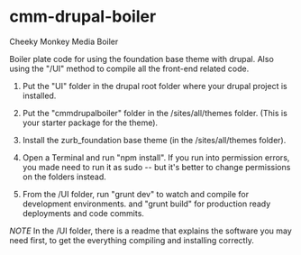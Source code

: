# cmm-drupal-boiler

Cheeky Monkey Media Boiler

Boiler plate code for using the foundation base theme with drupal. 
Also using the "/UI" method to compile all the front-end related code.



1) Put the "UI" folder in the drupal root folder where your drupal project is installed.

2) Put the "cmmdrupalboiler" folder in the /sites/all/themes folder. (This is your starter package for the theme).

3) Install the zurb_foundation base theme (in the /sites/all/themes folder).

4) Open a Terminal and run "npm install". If you run into permission errors, you made need to run it as sudo -- but it's better to change permissions on the folders instead.

5) From the /UI folder, run "grunt dev" to watch and compile for development environments. and "grunt build" for production ready deployments and code commits.

*NOTE* In the /UI folder, there is a readme that explains the software you may need first, to get the everything compiling and installing correctly.

